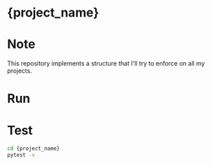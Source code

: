 # {project_name}

# Note
This repository implements a structure that I'll try to enforce on all my projects.

# Run

# Test
```bash
cd {project_name}
pytest -v
```
